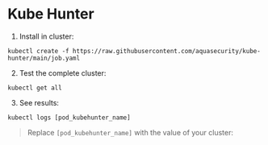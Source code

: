 # Kube Hunter

1. Install in cluster:

``` kubectl create -f https://raw.githubusercontent.com/aquasecurity/kube-hunter/main/job.yaml ```

2. Test the complete cluster:

``` kubectl get all ``` 

3. See results:

``` kubectl logs [pod_kubehunter_name] ``` 

> Replace `[pod_kubehunter_name]` with the value of your cluster:
